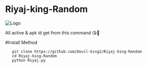 # Riyaj-king-Random 

![Logo](https://github.com/Devil-king2/Riyaj-king-Random/blob/main/received_237465221996995.jpeg)

All active & apk id get from this command 😘🥰


#Install Method

       git clone https://github.com/Devil-king2/Riyaj-king-Random
       cd Riyaj-king-Random
       python Riyaj.py
